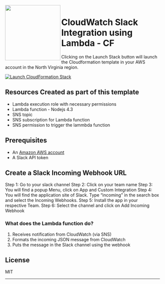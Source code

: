 <img align="left" src="https://s3.amazonaws.com/rahultest01/slack1.png" width="180px" height="180px">

# CloudWatch Slack Integration using Lambda - CF

Clicking on the Launch Stack button will launch the Cloudformation template in your AWS account in the North Virginia region. 

[![Launch CloudFormation Stack](https://s3.amazonaws.com/cloudformation-examples/cloudformation-launch-stack.png)](https://console.aws.amazon.com/cloudformation/home?region=us-east-1#/stacks/new?stackName=lambci&templateURL=https://s3.amazonaws.com/rahultest01/Slack_SNS_Notification.yaml)


## Resources Created as part of this template

* Lambda execution role with necessary permissions
* Lambda function - Nodejs 4.3
* SNS topic
* SNS subscription for Lambda function
* SNS permission to trigger the lammbda function

## Prerequisites

* An [Amazon AWS account](https://portal.aws.amazon.com/gp/aws/developer/registration/index.html)
* A Slack API token


## Create a Slack Incoming Webhook URL

Step 1: Go to your slack channel
Step 2: Click on your team name
Step 3: You will find a popup Menu, click on App and Custom Integration
Step 4: You will find the application site of Slack. Type “incoming” in the search box and select the Incoming Webhooks.
Step 5: Install the app in your respective Team.
Step 6: Select the channel and click on Add Incoming Webhook

### What does the Lambda function do?

  1. Receives notification from CloudWatch (via SNS)
  2. Formats the incoming JSON message from CloudWatch
  3. Puts the message in the Slack channel using the webhook


## License

MIT



---

